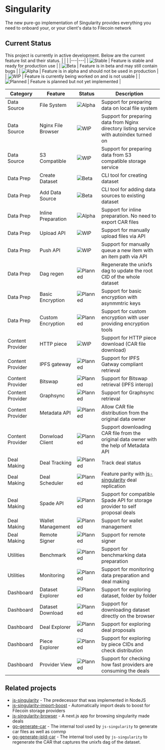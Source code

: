 # Singularity
The new pure-go implementation of Singularity provides everything you need to onboard your, or your client's data to Filecoin network

## Current Status
This project is currently in active development. Below are the current feature list and their status.
|   |   |
|---|---|
| ![Stable](https://img.shields.io/badge/-Stable-brightgreen) | Feature is stable and ready for production use |
| ![Beta](https://img.shields.io/badge/-Beta-blue) | Feature is in beta and may still contain bugs |
| ![Alpha](https://img.shields.io/badge/-Alpha-orange) | Feature is in alpha and should not be used in production |
| ![WIP](https://img.shields.io/badge/-WIP-yellow) | Feature is currently being worked on and is not usable |
| ![Planned](https://img.shields.io/badge/-Planned-lightgrey) | Feature is planned but not yet implemented |

| Category | Feature | Status | Description |
| --- | --- | --- | --- |
| Data Source | File System | ![Alpha](https://img.shields.io/badge/-Alpha-orange) | Support for preparing data on local file system |
| Data Source | Nginx File Browser | ![WIP](https://img.shields.io/badge/-WIP-yellow) | Support for preparing data from Nginx directory listing service with autoindex turned on |
| Data Source | S3 Compatible | ![WIP](https://img.shields.io/badge/-WIP-yellow) | Support for preparing data from S3 compatible storage service |
| Data Prep | Create Dataset | ![Beta](https://img.shields.io/badge/-Beta-blue) | CLI tool for creating dataset |
| Data Prep | Add Data Source | ![Beta](https://img.shields.io/badge/-Beta-blue) | CLI tool for adding data sources to existing dataset |
| Data Prep | Inline Preparation | ![Alpha](https://img.shields.io/badge/-Alpha-orange) | Support for inline preparation. No need to export CAR files |
| Data Prep | Upload API | ![WIP](https://img.shields.io/badge/-WIP-yellow) | Support for manually upload files via API |
| Data Prep | Push API | ![WIP](https://img.shields.io/badge/-WIP-yellow) | Support for manually queue a new item with an item path via API |
| Data Prep | Dag regen | ![Planned](https://img.shields.io/badge/-Planned-lightgrey) | Regenerate the unixfs dag to update the root CID of the whole dataset |
| Data Prep | Basic Encryption | ![Planned](https://img.shields.io/badge/-Planned-lightgrey) | Support for basic encryption with asynmmtric keys |
| Data Prep | Custom Encryption | ![Planned](https://img.shields.io/badge/-Planned-lightgrey) | Support for custom encryption with user providing encryption tools |
| Content Provider | HTTP piece | ![WIP](https://img.shields.io/badge/-WIP-yellow) | Support for HTTP piece download (CAR file download) |
| Content Provider | IPFS gateway | ![Planned](https://img.shields.io/badge/-Planned-lightgrey) | Support for IPFS Gatway compliant retrieval |
| Content Provider | Bitswap | ![Planned](https://img.shields.io/badge/-Planned-lightgrey)| Support for Bitswap retrieval (IPFS interop) |
| Content Provider | Graphsync | ![Planned](https://img.shields.io/badge/-Planned-lightgrey) | Support for Graphsync retrieval |
| Content Provider | Metadata API | ![Planned](https://img.shields.io/badge/-Planned-lightgrey) | Allow CAR file distribution from the original data owner |
| Content Provider | Donwload Client | ![Planned](https://img.shields.io/badge/-Planned-lightgrey) | Support downloading CAR file from the original data owner with the help of Metadata API |
| Deal Making | Deal Tracking | ![Planned](https://img.shields.io/badge/-Planned-lightgrey) | Track deal status |
| Deal Making | Deal Scheduler | ![Planned](https://img.shields.io/badge/-Planned-lightgrey) | Feature parity with [js-singularity](https://github.com/tech-greedy/singularity/tree/main#deal-replication) deal replication |
| Deal Making | Spade API | ![Planned](https://img.shields.io/badge/-Planned-lightgrey) | Support for compatible Spade API for storage provider to self proposal deals |
| Deal Making | Wallet Management | ![Planned](https://img.shields.io/badge/-Planned-lightgrey) | Support for wallet management |
| Deal Making | Remote Signer | ![Planned](https://img.shields.io/badge/-Planned-lightgrey) | Support for remote signer |
| Utilities | Benchmark | ![Planned](https://img.shields.io/badge/-Planned-lightgrey) | Support for benchmarking data preparation |
| Utilities | Monitoring | ![Planned](https://img.shields.io/badge/-Planned-lightgrey) | Support for monitoring data preparation and deal making |
| Dashboard | Dataset Explorer | ![Planned](https://img.shields.io/badge/-Planned-lightgrey) | Support for exploring dataset, folder by folder |
| Dashboard | Dataset Download | ![Planned](https://img.shields.io/badge/-Planned-lightgrey) | Support for downloading dataset directly on the browser |
| Dashboard | Deal Explorer | ![Planned](https://img.shields.io/badge/-Planned-lightgrey) | Support for exploring deal proposals |
| Dashboard | Piece Explorer | ![Planned](https://img.shields.io/badge/-Planned-lightgrey) | Support for exploring by piece CIDs and check distribution |
| Dashboard | Provider View | ![Planned](https://img.shields.io/badge/-Planned-lightgrey) | Support for checking how fast providers are consuming the deals |


## Related projects
- [js-singularity](https://github.com/tech-greedy/singularity) -
The predecessor that was implemented in NodeJS
- [js-singularity-import-boost](https://github.com/tech-greedy/singularity-import) -
Automatically import deals to boost for Filecoin storage providers
- [js-singularity-browser](https://github.com/tech-greedy/singularity-browser) -
A next.js app for browsing singularity made deals
- [go-generate-car](https://github.com/tech-greedy/generate-car) -
The internal tool used by `js-singularity` to generate car files as well as commp
- [go-generate-ipld-car](https://github.com/tech-greedy/generate-car#generate-ipld-car) -
The internal tool used by `js-singularity` to regenerate the CAR that captures the unixfs dag of the dataset.

